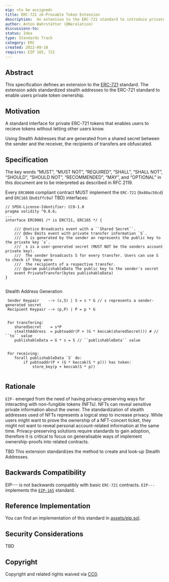 ```yaml
---
eip: <to be assigned>
title: ERC-721 zk-Provable Token Extension
description:  An extension to the ERC-721 standard to introduce private stealth addresses
author: Anton Wahrstätter (@Nerolation)
discussions-to: 
status: Idea
type: Standards Track
category: ERC
created: 2022-08-10
requires: EIP 165, 721
---
```


## Abstract
This specification defines an extension to the [ERC-721](https://eips.ethereum.org/EIPS/eip-721) standard. The extension adds standardized stealth addresses to the ERC-721 standard to enable users private token ownership.

## Motivation
A standard interface for private ERC-721 tokens that enables users to recieve tokens without letting other users know. 

Using Stealth Addresses that are generated from a shared secret between the sender and the receiver, the recipients of transfers are obfuscated. 

## Specification
The key words “MUST”, “MUST NOT”, “REQUIRED”, “SHALL”, “SHALL NOT”, “SHOULD”, “SHOULD NOT”, “RECOMMENDED”, “MAY”, and “OPTIONAL” in this document are to be interpreted as described in RFC 2119.

Every `ERC0000` compliant contract MUST implement the `ERC-721` (`0x80ac58cd`) and `ERC165` (`0x01ffc9a7` TBD) interfaces:

```solidity
// SPDX-License-Identifier: CC0-1.0
pragma solidity ^0.8.6;
...
interface ERC0001 /* is ERC721, ERC165 */ {

    /// @notice Broadcasts event with a ``Shared Secret``.
    /// @dev Emits event with private transfer information `S`. 
    ///  S is generated by the sender an represents the public key to the private key `s`.
    ///  s is a user-generated secret (MUST NOT be the senders account private key).
    ///  The sender broadcasts S for every transfer. Users can use S to check if they were
    ///  the recipients of a respective transfer.
    /// @param publishableData The public key to the sender's secret
    event PrivateTransfer(bytes publishableData)
}
    
```
    
Stealth Address Generation
    

```
 Sender Keypair    --> (s,S) | S = s * G // s represents a sender-generated secret
 Recipient Keypair --> (p,P) | P = p * G
 
    
 For transfering:
    sharedSecret    = s*P
    stealthAddress  = pubtoaddr(P + (G * keccak(sharedSecret))) # // ``to`` value
    publishableData = G * s = S // ``publishableData`` value

    
 For receiving:
    forall publishableData `S` do:
        if pubtoaddr(P + (G * keccak(S * p))) has token:
            store_key(p + keccak(S * p))
    
```


## Rationale
`EIP-` emerged from the need of having privacy-preserving ways for interacting with non-fungible tokens (NFTs). NFTs can reveal sensitive private information about the owner. The standardization of stealth addresses used of NFTs represents a logical step to increase privacy. While users might want to prove the ownership of a NFT-concert ticket, they might not want to reveal personal account-related information at the same time. Privacy-preserving solutions require standards to gain adoption, therefore it is critical to focus on generalisable ways of implement ownership-proofs into related contracts.
    
TBD
This extension standardizes the method to create and look-up Stealth Addresses. 

## Backwards Compatibility
EIP--- is not backwards compatibly with basic `ERC-721` contracts. `EIP---` implements the [`EIP-165`](./eip-165.md) standard.

## Reference Implementation
You can find an implementation of this standard in  [assets/eip.sol](assets/eip.sol).

## Security Considerations
TBD

## Copyright
Copyright and related rights waived via [CC0](../LICENSE.md).

